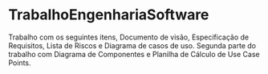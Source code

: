 # TrabalhoEngenhariaSoftware
Trabalho com os seguintes itens, Documento de visão, Especificação de Requisitos, Lista de Riscos e Diagrama de casos de uso. Segunda parte do trabalho com Diagrama de Componentes e Planilha de Cálculo de Use Case Points.
